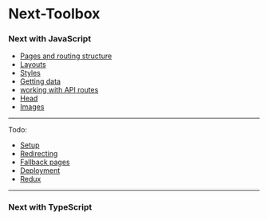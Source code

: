 # Next-Toolbox

### Next with JavaScript

- [Pages and routing structure](https://github.com/Adamskoullos/next-toolbox/blob/main/js-basics/pages-routing-structure.md)
- [Layouts](https://github.com/Adamskoullos/next-toolbox/blob/main/js-basics/layouts.md)
- [Styles](https://github.com/Adamskoullos/next-toolbox/blob/main/js-basics/styles.md)
- [Getting data](https://github.com/Adamskoullos/next-toolbox/blob/main/js-basics/getting-data.md)
- [working with API routes](https://github.com/Adamskoullos/next-toolbox/blob/main/js-basics/API.md)
- [Head](https://github.com/Adamskoullos/next-toolbox/blob/main/js-basics/head.md)
- [Images](https://github.com/Adamskoullos/next-toolbox/blob/main/js-basics/image.md)

---

Todo:

- [Setup]()
- [Redirecting]()
- [Fallback pages]()
- [Deployment]()
- [Redux]()

---

### Next with TypeScript
